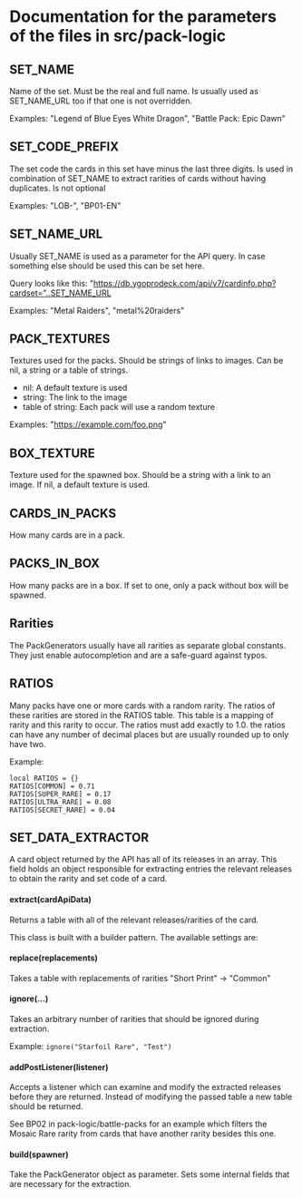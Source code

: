 # Documentation for the parameters of the files in src/pack-logic

## SET_NAME
Name of the set. Must be the real and full name. Is usually used as SET_NAME_URL too if that one is not overridden.

Examples: "Legend of Blue Eyes White Dragon", "Battle Pack: Epic Dawn"

## SET_CODE_PREFIX
The set code the cards in this set have minus the last three digits. Is used in combination of SET_NAME to extract rarities of cards without having duplicates. Is not optional

Examples: "LOB-", "BP01-EN"


## SET_NAME_URL
Usually SET_NAME is used as a parameter for the API query. In case something else should be used this can be set here.

Query looks like this: "https://db.ygoprodeck.com/api/v7/cardinfo.php?cardset="..SET_NAME_URL

Examples: "Metal Raiders", "metal%20raiders"

## PACK_TEXTURES
Textures used for the packs. Should be strings of links to images. Can be nil, a string or a table of strings.

* nil: A default texture is used
* string: The link to the image
* table of string: Each pack will use a random texture

Examples: "https://example.com/foo.png"

## BOX_TEXTURE
Texture used for the spawned box. Should be a string with a link to an image. If nil, a default texture is used.

## CARDS_IN_PACKS
How many cards are in a pack.

## PACKS_IN_BOX
How many packs are in a box. If set to one, only a pack without box will be spawned.

## Rarities
The PackGenerators usually have all rarities as separate global constants. They just enable autocompletion and are a safe-guard against typos.

## RATIOS
Many packs have one or more cards with a random rarity. The ratios of these rarities are stored in the RATIOS table. This table is a mapping of rarity and this rarity to occur. The ratios must add exactly to 1.0. the ratios can have any number of decimal places but are usually rounded up to only have two.

Example:
```
local RATIOS = {}
RATIOS[COMMON] = 0.71
RATIOS[SUPER_RARE] = 0.17
RATIOS[ULTRA_RARE] = 0.08
RATIOS[SECRET_RARE] = 0.04
```

## SET_DATA_EXTRACTOR
A card object returned by the API has all of its releases in an array. This field holds an object responsible for extracting entries the relevant releases to obtain the rarity and set code of a card.

#### extract(cardApiData)
Returns a table with all of the relevant releases/rarities of the card.

This class is built with a builder pattern. The available settings are:

#### replace(replacements)
Takes a table with replacements of rarities "Short Print" -> "Common"

#### ignore(...)
Takes an arbitrary number of rarities that should be ignored during extraction.

Example: `ignore("Starfoil Rare", "Test")`

#### addPostListener(listener)
Accepts a listener which can examine and modify the extracted releases before they are returned. Instead of modifying the passed table a new table should be returned.

See BP02 in pack-logic/battle-packs for an example which filters the Mosaic Rare rarity from cards that have another rarity besides this one.

#### build(spawner)
Take the PackGenerator object as parameter. Sets some internal fields that are necessary for the extraction.
